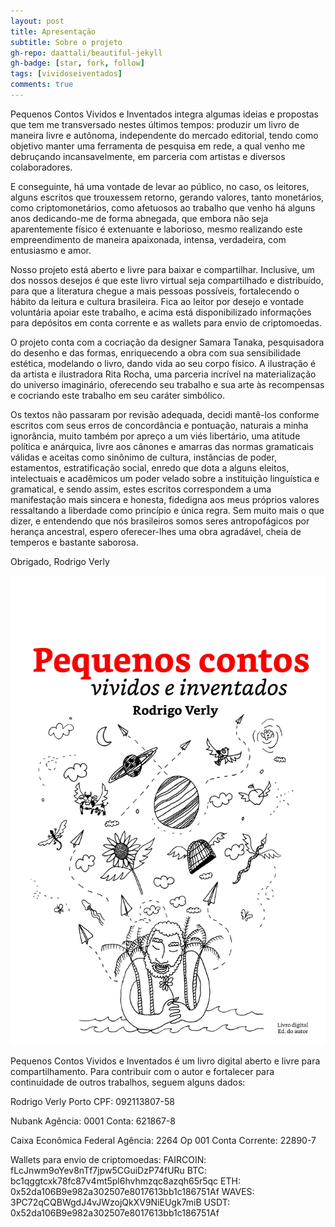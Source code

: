 ```yaml
---
layout: post
title: Apresentação
subtitle: Sobre o projeto
gh-repo: daattali/beautiful-jekyll
gh-badge: [star, fork, follow]
tags: [vividoseiventados]
comments: true
---
```


Pequenos Contos Vividos e Inventados integra algumas ideias e propostas que tem me transversado nestes últimos tempos: produzir um livro de maneira livre e autônoma, independente do mercado editorial, tendo como objetivo manter uma ferramenta de pesquisa em rede, a qual venho me debruçando incansavelmente, em parceria com artistas e diversos colaboradores.

E conseguinte, há uma vontade de levar ao público,
no caso, os leitores, alguns escritos que trouxessem
retorno, gerando valores, tanto monetários, como
criptomonetários, como afetuosos ao trabalho que venho
há alguns anos dedicando-me de forma abnegada, que
embora não seja aparentemente físico é extenuante
e laborioso, mesmo realizando este empreendimento
de maneira apaixonada, intensa, verdadeira, com
entusiasmo e amor.

Nosso projeto está aberto e livre para baixar e
compartilhar. Inclusive, um dos nossos desejos é que este
livro virtual seja compartilhado e distribuído, para que a
literatura chegue a mais pessoas possíveis, fortalecendo
o hábito da leitura e cultura brasileira. Fica ao leitor por desejo e vontade voluntária apoiar este trabalho, e acima
está disponibilizado informações para depósitos em
conta corrente e as wallets para envio de criptomoedas.

O projeto conta com a cocriação da designer
Samara Tanaka, pesquisadora do desenho e das formas,
enriquecendo a obra com sua sensibilidade estética,
modelando o livro, dando vida ao seu corpo físico.
A ilustração é da artista e ilustradora Rita Rocha, uma
parceria incrível na materialização do universo imaginário,
oferecendo seu trabalho e sua arte às recompensas
e cocriando este trabalho em seu caráter simbólico.

Os textos não passaram por revisão adequada, decidi
mantê-los conforme escritos com seus erros de
concordância e pontuação, naturais a minha ignorância,
muito também por apreço a um viés libertário, uma
atitude política e anárquica, livre aos cânones e amarras
das normas gramaticais válidas e aceitas como sinônimo
de cultura, instâncias de poder, estamentos, estratificação
social, enredo que dota a alguns eleitos, intelectuais
e acadêmicos um poder velado sobre a instituição
linguística e gramatical, e sendo assim, estes escritos
correspondem a uma manifestação mais sincera
e honesta, fidedigna aos meus próprios valores
ressaltando a liberdade como princípio e única regra.
Sem muito mais o que dizer, e entendendo que nós
brasileiros somos seres antropofágicos por herança
ancestral, espero oferecer-lhes uma obra agradável,
cheia de temperos e bastante saborosa.

Obrigado,
Rodrigo Verly

![capa](/img/capa_livro_vividos_inventados.jpg)


Pequenos Contos Vividos e Inventados é um livro
digital aberto e livre para compartilhamento.
Para contribuir com o autor e fortalecer para
continuidade de outros trabalhos, seguem alguns dados:

Rodrigo Verly Porto
CPF: 092113807-58

Nubank
Agência: 0001
Conta: 621867-8

Caixa Econômica Federal
Agência: 2264 Op 001
Conta Corrente: 22890-7

Wallets para envio de criptomoedas:
FAIRCOIN: fLcJnwm9oYev8nTf7jpw5CGuiDzP74fURu
BTC: bc1qggtcxk78fc87v4mt5pl6hvhmzqc8azqh65r5qc
ETH: 0x52da106B9e982a302507e8017613bb1c186751Af
WAVES: 3PC72qCQBWgdJ4vJWzojQkXV9NiEUgk7miB
USDT: 0x52da106B9e982a302507e8017613bb1c186751Af
